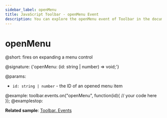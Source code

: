 ```yaml
---
sidebar_label: openMenu
title: JavaScript Toolbar - openMenu Event 
description: You can explore the openMenu event of Toolbar in the documentation of the DHTMLX JavaScript UI library. Browse developer guides and API reference, try out code examples and live demos, and download a free 30-day evaluation version of DHTMLX Suite.
---
```


# openMenu

@short: fires on expanding a menu control

@signature: {'openMenu: (id: string | number) => void;'}

@params:
- `id: string | number` - the ID of an opened menu item

@example:
toolbar.events.on("openMenu", function(id){
    // your code here
});
@examplestop:

**Related sample**: [Toolbar. Events](https://snippet.dhtmlx.com/xvak1p5y)
